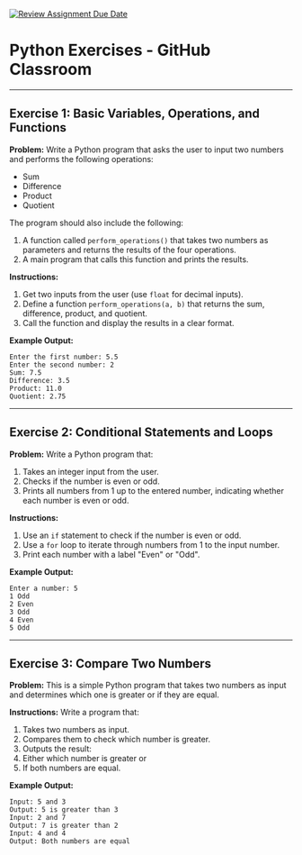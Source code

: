 [![Review Assignment Due Date](https://classroom.github.com/assets/deadline-readme-button-22041afd0340ce965d47ae6ef1cefeee28c7c493a6346c4f15d667ab976d596c.svg)](https://classroom.github.com/a/G-mf8X-n)
# Python Exercises - GitHub Classroom

---

## Exercise 1: Basic Variables, Operations, and Functions

**Problem:**
Write a Python program that asks the user to input two numbers and performs the following operations:
- Sum
- Difference
- Product
- Quotient

The program should also include the following:
1. A function called `perform_operations()` that takes two numbers as parameters and returns the results of the four operations.
2. A main program that calls this function and prints the results.

**Instructions:**
1. Get two inputs from the user (use `float` for decimal inputs).
2. Define a function `perform_operations(a, b)` that returns the sum, difference, product, and quotient.
3. Call the function and display the results in a clear format.

**Example Output:**

	Enter the first number: 5.5
	Enter the second number: 2
	Sum: 7.5
	Difference: 3.5
	Product: 11.0
	Quotient: 2.75

---

## Exercise 2: Conditional Statements and Loops

**Problem:**
Write a Python program that:
1. Takes an integer input from the user.
2. Checks if the number is even or odd.
3. Prints all numbers from 1 up to the entered number, indicating whether each number is even or odd.

**Instructions:**
1. Use an `if` statement to check if the number is even or odd.
2. Use a `for` loop to iterate through numbers from 1 to the input number.
3. Print each number with a label "Even" or "Odd".

**Example Output:**

	Enter a number: 5
	1 Odd
	2 Even
	3 Odd
	4 Even
	5 Odd

---

## Exercise 3: Compare Two Numbers

**Problem:**
This is a simple Python program that takes two numbers as input and determines which one is greater or if they are equal.

**Instructions:**
Write a program that:

1. Takes two numbers as input.
2. Compares them to check which number is greater.
3. Outputs the result:
4. Either which number is greater or
5. If both numbers are equal.
 
**Example Output:**

	Input: 5 and 3
	Output: 5 is greater than 3
	Input: 2 and 7
	Output: 7 is greater than 2
	Input: 4 and 4
	Output: Both numbers are equal
